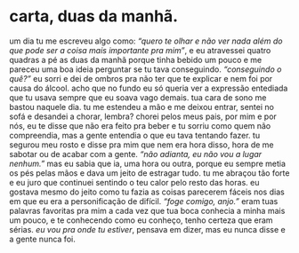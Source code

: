 # carta, duas da manhã.

um dia tu me escreveu algo como: _“quero te olhar e não ver nada além do que pode ser a coisa mais importante pra mim”_, e eu atravessei quatro quadras a pé as duas da manhã porque tinha bebido um pouco e me pareceu uma boa ideia perguntar se tu tava conseguindo. _“conseguindo o quê?”_ eu sorri e dei de ombros pra não ter que te explicar e nem foi por causa do álcool. acho que no fundo eu só queria ver a expressão entediada que tu usava sempre que eu soava vago demais. tua cara de sono me bastou naquele dia. tu me estendeu a mão e me deixou entrar, sentei no sofá e desandei a chorar, lembra? chorei pelos meus pais, por mim e por nós, eu te disse que não era feito pra beber e tu sorriu como quem não compreendia, mas a gente entendia o que eu tava tentando fazer. tu segurou meu rosto e disse pra mim que nem era hora disso, hora de me sabotar ou de acabar com a gente. _“não adianta, eu não vou a lugar nenhum.”_ mas eu sabia que ia, uma hora ou outra, porque eu sempre metia os pés pelas mãos e dava um jeito de estragar tudo. tu me abraçou tão forte e eu juro que continuei sentindo o teu calor pelo resto das horas. eu gostava mesmo do jeito como tu fazia as coisas parecerem fáceis nos dias em que eu era a personificação de difícil. _“foge comigo, anjo.”_ eram tuas palavras favoritas pra mim a cada vez que tua boca conhecia a minha mais um pouco, e te conhecendo como eu conheço, tenho certeza que eram sérias. _eu vou pra onde tu estiver_, pensava em dizer, mas eu nunca disse e a gente nunca foi.

